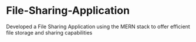 # File-Sharing-Application
Developed a File Sharing Application using the MERN stack to offer efficient file storage and sharing capabilities
